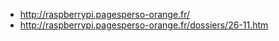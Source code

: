 - http://raspberrypi.pagesperso-orange.fr/
- http://raspberrypi.pagesperso-orange.fr/dossiers/26-11.htm
